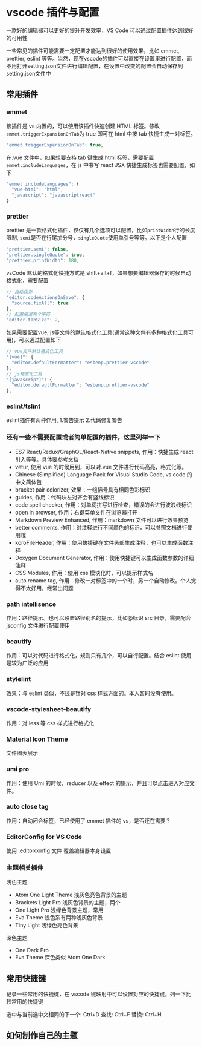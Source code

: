 # vscode 插件与配置

一款好的编辑器可以更好的提升开发效率，VS Code 可以通过配置插件达到很好的可用性

一些常见的插件可能需要一定配置才能达到很好的使用效果，比如 emmet, prettier, eslint 等等。当然，现在vscode的插件可以直接在设置里进行配置，而不用打开setting.json文件进行编辑配置，在设置中改变的配置会自动保存到setting.json文件中

## 常用插件

### emmet

该插件是 vs 内置的，可以使用该插件快速创建 HTML 标签。修改`emmet.triggerExpansionOnTab`为 true 即可在 html 中按 tab 快捷生成一对标签。

```js
"emmet.triggerExpansionOnTab": true,
```

在.vue 文件中，如果想要支持 tab 键生成 html 标签，需要配置`emmet.includeLanguages`，在 js 中书写 react JSX 快捷生成标签也需要配置，如下

```js
"emmet.includeLanguages": {
  "vue-html": "html",
  "javascript": "javascriptreact"
}
```

### prettier

prettier 是一款格式化插件，仅仅有几个选项可以配置，比如`printWidth`行的长度限制, `semi`是否在行尾加分号，`singleQuote`使用单引号等等。以下是个人配置

```js
"prettier.semi": false,
"prettier.singleQuote": true,
"prettier.printWidth": 180,
```

vsCode 默认的格式化快捷方式是 shift+alt+f，如果想要编辑器保存的时候自动格式化，需要配置

```js
// 自动保存
"editor.codeActionsOnSave": {
  "source.fixAll": true
},
// 配置缩进两个字符
"editor.tabSize": 2,
```

如果需要配置vue, js等文件的默认格式化工具(通常这种文件有多种格式化工具可用)，可以通过配置如下

```js
// vue文件默认格式化工具
"[vue]": {
  "editor.defaultFormatter": "esbenp.prettier-vscode"
},
// js格式化工具
"[javascript]": {
  "editor.defaultFormatter": "esbenp.prettier-vscode"
},
```

### eslint/tslint

eslint插件有两种作用, 1.警告提示 2.代码修复警告

### 还有一些不需要配置或者简单配置的插件，这里列举一下

- ES7 React/Redux/GraphQL/React-Native snippets, 作用：快捷生成 react 引入等等。具体要参考文档
- vetur, 使用 vue 的时候用到，可以对.vue 文件进行代码高亮，格式化等。
- Chinese (Simplified) Language Pack for Visual Studio Code, vs code 的中文简体包
- bracket pair colorizer, 效果：一组括号具有相同色彩标识
- guides, 作用：代码块左对齐会有竖线标识
- code spell checker, 作用：对单词拼写进行检查，错误的会进行波浪线标识
- open in browser, 作用：右键菜单文件在浏览器打开
- Markdown Preview Enhanced, 作用：markdown 文件可以进行效果预览
- better comments, 作用：对注释进行不同颜色的标识，可以参照文档进行使用哦
- koroFileHeader, 作用：使用快捷键在文件头部生成注释，也可以生成函数注释
- Doxygen Document Generator, 作用：使用快捷键可以生成函数参数的详细注释
- CSS Modules, 作用：使用 css 模块化时，可以提示样式名
- auto rename tag, 作用：修改一对标签中的一个时，另一个自动修改。个人觉得不太好用，经常出问题

### path intellisence

作用：路径提示。也可以设置路径别名的提示，比如@标识 src 目录，需要配合 jsconfig 文件进行配置使用

### beautify

作用：可以对代码进行格式化，规则只有几个，可以自行配置。结合 eslint 使用是较为广泛的应用

### stylelint

效果：与 eslint 类似，不过是针对 css 样式方面的。本人暂时没有使用。

### vscode-stylesheet-beautify

作用：对 less 等 css 样式进行格式化

### Material Icon Theme

文件图表展示

### umi pro

作用：使用 Umi 的时候，reducer 以及 effect 的提示，并且可以点击进入对应文件。

### auto close tag

作用：自动闭合标签，已经使用了 emmet 插件的 vs，是否还在需要？

### EditorConfig for VS Code

使用 .editorconfig 文件 覆盖编辑器本身设置

### 主题相关插件

浅色主题

- Atom One Light Theme 浅灰色亮色背景的主题
- Brackets Light Pro 浅灰色背景的主题，两个
- One Light Pro 浅绿色背景主题，常用
- Eva Theme 浅色系有两种浅灰色背景
- Tiny Light 浅绿色亮色背景

深色主题

- One Dark Pro
- Eva Theme 深色类似 Atom One Dark

## 常用快捷键

记录一些常用的快捷键，在 vscode 键映射中可以设置对应的快捷键。列一下比较常用的快捷键

选中与当前选中文相同的下一个: Ctrl+D
查找: Ctrl+F
替换: Ctrl+H

## 如何制作自己的主题
